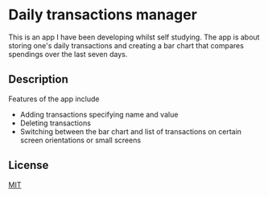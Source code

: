 # Daily transactions manager

This is an app I have been developing whilst self studying. The app is about storing one's daily transactions and creating a bar chart that compares spendings over the last seven days.

## Description

Features of the app include
- Adding transactions specifying name and value
- Deleting transactions
- Switching between the bar chart and list of transactions on certain screen orientations or small screens

## License

[MIT](https://choosealicense.com/licenses/mit/)
